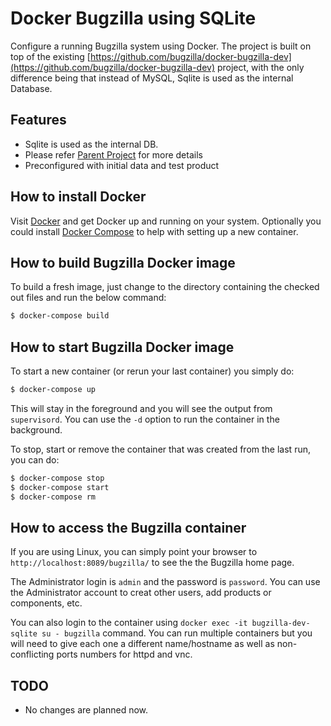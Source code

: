 Docker Bugzilla using SQLite
============================

Configure a running Bugzilla system using Docker. The project is built on top of the existing [https://github.com/bugzilla/docker-bugzilla-dev](https://github.com/bugzilla/docker-bugzilla-dev) project, with the only difference being that instead of MySQL, Sqlite is used as the internal Database.

## Features

* Sqlite is used as the internal DB.
* Please refer [Parent Project](https://github.com/bugzilla/docker-bugzilla-dev) for more details
* Preconfigured with initial data and test product

## How to install Docker

Visit [Docker][docker] and get Docker up and running on your system. Optionally
you could install [Docker Compose](docker-compose)
to help with setting up a new container.

## How to build Bugzilla Docker image

To build a fresh image, just change to the directory containing the checked out
files and run the below command:

```bash
$ docker-compose build
```
## How to start Bugzilla Docker image

To start a new container (or rerun your last container) you simply do:

```bash
$ docker-compose up
```

This will stay in the foreground and you will see the output from `supervisord`. You
can use the `-d` option to run the container in the background.

To stop, start or remove the container that was created from the last run, you can do:

```bash
$ docker-compose stop
$ docker-compose start
$ docker-compose rm
```

## How to access the Bugzilla container

If you are using Linux, you can simply point your browser to
`http://localhost:8089/bugzilla/` to see the the Bugzilla home page.

The Administrator login is `admin` and the password is `password`.
You can use the Administrator account to creat other users, add products or
components, etc.

You can also login to the container using `docker exec -it bugzilla-dev-sqlite su - bugzilla` command.
You can run multiple containers but you will need to give each one a different name/hostname
as well as non-conflicting ports numbers for httpd and vnc.

## TODO

* No changes are planned now.

[docker]: https://docs.docker.com/installation/
[docker-compose]: https://docs.docker.com/compose/install/
